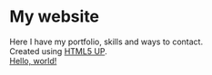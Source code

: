 # My website
Here I have my portfolio, skills and ways to contact.<br>Created using <a href="https://html5up.net/" target="_blank">HTML5 UP</a>.
<br>
<a href="http://example.com/" target="_blank">Hello, world!</a>
